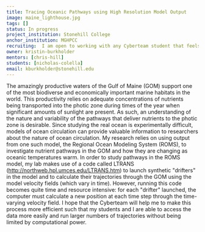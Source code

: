 ```yaml
---
title: Tracing Oceanic Pathways using High Resolution Model Output
image: maine_lighthouse.jpg
tags: []
status: In progress
project_institution: Stonehill College
anchor_institution: MGHPCC
recruiting:  I am open to working with any Cyberteam student that feels that they have the expertise to complete this project. However, a student that has some experience working with Fortran (the LTRANS code is written in Fortran 90) would be beneficial.
owner: kristin-burkholder
mentors: [chris-hill]
students: [nicholas-colella]
email: kburkholder@stonehill.edu
---
```


The amazingly productive waters of the Gulf of Maine (GOM) support one of the most biodiverse and economically important marine habitats in the world. This productivity relies on adequate concentrations of nutrients being transported into the photic zone during times of the year when significant amounts of sunlight are present. As such, an understanding of the nature and variability of the pathways that deliver nutrients to the photic zone is desirable. Since studying the real ocean is experimentally difficult, models of ocean circulation can provide valuable information to researchers about the nature of ocean circulation. My research relies on using output from one such model, the Regional Ocean Modeling System (ROMS), to investigate nutrient pathways in the GOM and how they are changing as oceanic temperatures warm. In order to study pathways in the ROMS model, my lab makes use of a code called LTRANS (http://northweb.hpl.umces.edu/LTRANS.htm) to launch synthetic "drifters" in the model and to calculate their trajectories through the GOM using the model velocity fields (which vary in time). However, running this code becomes quite time and resource intensive: for each "drifter" launched, the computer must calculate a new position at each time step through the time-varying velocity field. I hope that the Cyberteam will help me to make this process more efficient such that my students and I are able to access the data more easily and run larger numbers of trajectories without being limited by computational power.
